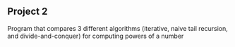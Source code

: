 ## Project 2

Program that compares 3 different algorithms (iterative, naive tail recursion, and divide-and-conquer) for computing powers of a number

